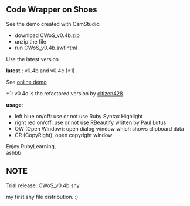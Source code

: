 Code Wrapper on Shoes
---------------------

See the demo created with CamStudio.

- download CWoS\_v0.4b.zip
- unzip the file
- run CWoS\_v0.4b.swf.html

Use the latest version.

__latest__ : v0.4b and v0.4c (\*1)

See [online demo](http://www.rin-shun.com/rubylearning/CWoS_v0.4b.swf.html)

\*1: v0.4c is the refactored version by [citizen428](http://github.com/citizen428).

__usage__:

- left blue on/off: use or not use Ruby Syntax Highlight
- right red on/off: use or not use RBeautify written by Paul Lutus
- OW (Open Window): open dialog window which shows clipboard data
- CR (CopyRight): open copyright window

Enjoy RubyLearning, <br>
ashbb

NOTE
----
Trial release: CWoS\_v0.4b.shy

my first shy file distribution. :)

